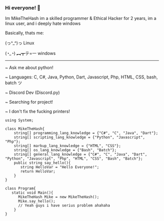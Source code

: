 ### Hi everyone! 👋
Im MikeTheHash im a skilled programmer & Ethical Hacker for 2 years, im a linux user, and i deeply hate windows


Basically, thats me:





(っ^_^)っ Linux






(◔_◔) ︻┳テ=一 windows



-------------------------------------------------------

~ Ask me about python!

~ Languages: C, C#, Java, Python, Dart, Javascript, Php, HTML, CSS, bash, batch ツ

~ Discord Dev (Discord.py)

~ Searching for project!

~ I don't fix the fucking printers! 

    using System;

    class MikeTheHash{
        string[] programming_lang_knowledge = {"C#", "C", "Java", "Dart"};
        string[] scripting_lang_knowledge = {"Python", "Javascript", "Php"};
        string[] markup_lang_knowledge = {"HTML", "CSS"};
        string[] os_lang_knowledge = {"Bash", "Batch"};
        string[] general_lang_knowledge = {"C#", "C", "Java", "Dart", "Python", "Javascript", "Php", "HTML", "CSS", "Bash", "Batch"};
        public string say_hello(){
           string HelloVar = "Hello Everyone!";
           return HelloVar;
        }
    }
    
    class Program{
       static void Main(){
          MikeTheHash Mike = new MikeTheHash();
          Mike.say_hello();
          // Yeah guys i have serius problem ahahaha
        }
    }
